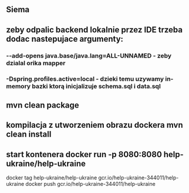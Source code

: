 ## Siema
## zeby odpalic backend lokalnie przez IDE trzeba dodac nastepujace argumenty:
### --add-opens java.base/java.lang=ALL-UNNAMED - zeby dzialal orika mapper
### -Dspring.profiles.active=local - dzieki temu uzywamy in-memory bazki ktorą inicjalizuje schema.sql i data.sql
##  mvn clean package
## kompilacja z utworzeniem obrazu dockera mvn clean install
## start kontenera docker run  -p 8080:8080 help-ukraine/help-ukraine 


docker tag help-ukraine/help-ukraine gcr.io/help-ukraine-344011/help-ukraine
docker push gcr.io/help-ukraine-344011/help-ukraine